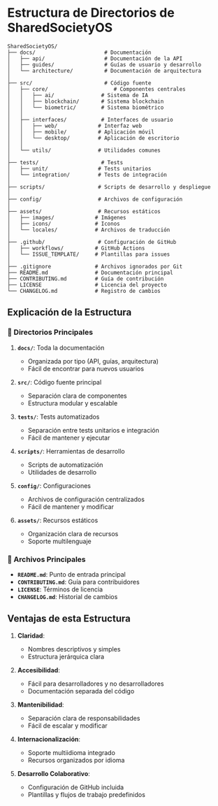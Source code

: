 # Estructura de Directorios de SharedSocietyOS

```
SharedSocietyOS/
├── docs/                      # Documentación
│   ├── api/                   # Documentación de la API
│   ├── guides/                # Guías de usuario y desarrollo
│   └── architecture/          # Documentación de arquitectura
│
├── src/                       # Código fuente
│   ├── core/                     # Componentes centrales
│   │   ├── ai/               # Sistema de IA
│   │   ├── blockchain/       # Sistema blockchain
│   │   └── biometric/        # Sistema biométrico
│   │
│   ├── interfaces/           # Interfaces de usuario
│   │   ├── web/             # Interfaz web
│   │   ├── mobile/          # Aplicación móvil
│   │   └── desktop/         # Aplicación de escritorio
│   │
│   └── utils/               # Utilidades comunes
│
├── tests/                    # Tests
│   ├── unit/                # Tests unitarios
│   └── integration/         # Tests de integración
│
├── scripts/                 # Scripts de desarrollo y despliegue
│
├── config/                  # Archivos de configuración
│
├── assets/                  # Recursos estáticos
│   ├── images/             # Imágenes
│   ├── icons/              # Iconos
│   └── locales/            # Archivos de traducción
│
├── .github/                 # Configuración de GitHub
│   ├── workflows/          # GitHub Actions
│   └── ISSUE_TEMPLATE/     # Plantillas para issues
│
├── .gitignore              # Archivos ignorados por Git
├── README.md               # Documentación principal
├── CONTRIBUTING.md         # Guía de contribución
├── LICENSE                 # Licencia del proyecto
└── CHANGELOG.md            # Registro de cambios
```

## Explicación de la Estructura

### 📁 Directorios Principales

1. **`docs/`**: Toda la documentación
   - Organizada por tipo (API, guías, arquitectura)
   - Fácil de encontrar para nuevos usuarios

2. **`src/`**: Código fuente principal
   - Separación clara de componentes
   - Estructura modular y escalable

3. **`tests/`**: Tests automatizados
   - Separación entre tests unitarios e integración
   - Fácil de mantener y ejecutar

4. **`scripts/`**: Herramientas de desarrollo
   - Scripts de automatización
   - Utilidades de desarrollo

5. **`config/`**: Configuraciones
   - Archivos de configuración centralizados
   - Fácil de mantener y modificar

6. **`assets/`**: Recursos estáticos
   - Organización clara de recursos
   - Soporte multilenguaje

### 🔑 Archivos Principales

- **`README.md`**: Punto de entrada principal
- **`CONTRIBUTING.md`**: Guía para contribuidores
- **`LICENSE`**: Términos de licencia
- **`CHANGELOG.md`**: Historial de cambios

## Ventajas de esta Estructura

1. **Claridad**: 
   - Nombres descriptivos y simples
   - Estructura jerárquica clara

2. **Accesibilidad**:
   - Fácil para desarrolladores y no desarrolladores
   - Documentación separada del código

3. **Mantenibilidad**:
   - Separación clara de responsabilidades
   - Fácil de escalar y modificar

4. **Internacionalización**:
   - Soporte multiidioma integrado
   - Recursos organizados por idioma

5. **Desarrollo Colaborativo**:
   - Configuración de GitHub incluida
   - Plantillas y flujos de trabajo predefinidos